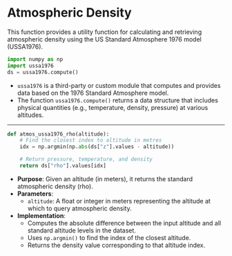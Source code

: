# Atmospheric Density

This function provides a utility function for calculating and retrieving atmospheric density using the US Standard Atmosphere 1976 model (USSA1976).

```python
import numpy as np
import ussa1976
ds = ussa1976.compute()
```
- `ussa1976` is a third-party or custom module that computes and provides data based on the 1976 Standard Atmosphere model.
- The function `ussa1976.compute()` returns a data structure that includes physical quantities (e.g., temperature, density, pressure) at various altitudes.

----

```python
def atmos_ussa1976_rho(altitude):
    # Find the closest index to altitude in metres
    idx = np.argmin(np.abs(ds["z"].values - altitude))

    # Return pressure, temperature, and density
    return ds["rho"].values[idx]
```
- **Purpose**: Given an altitude (in meters), it returns the standard atmospheric density (rho).
- **Parameters**: 
    - `altitude`: A float or integer in meters representing the altitude at which to query atmospheric density.
- **Implementation**:
    - Computes the absolute difference between the input altitude and all standard altitude levels in the dataset.
    - Uses `np.argmin()` to find the index of the closest altitude.
    - Returns the density value corresponding to that altitude index.
